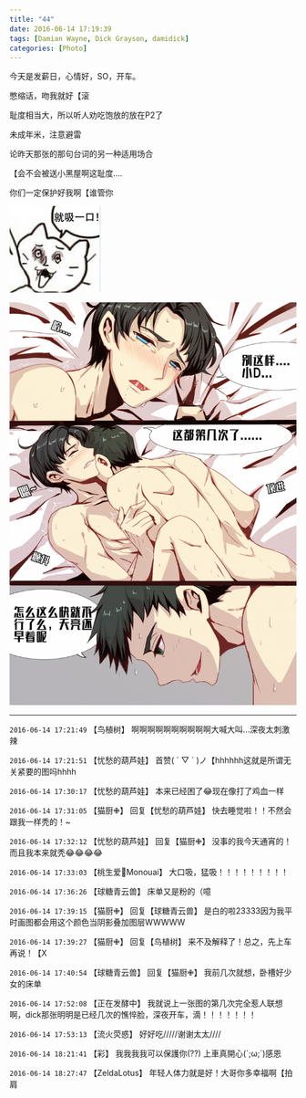 ```yaml
---
title: "44"
date: 2016-06-14 17:19:39
tags: [Damian Wayne, Dick Grayson, damidick]
categories: [Photo]
---
```


<p>今天是发薪日，心情好，SO，开车。</p> 
<p>憋缩话，吻我就好【滚</p> 
<p>耻度相当大，所以听人劝吃饱放的放在P2了</p> 
<p>未成年米，注意避雷</p> 
<p>论昨天那张的那句台词的另一种适用场合</p> 
<p>【会不会被送小黑屋啊这耻度....</p> 
<p>你们一定保护好我啊【谁管你</p>

![](https://raw.githubusercontent.com/alicewish/meowchain247/master/img_cVZNdzJtQk9JV2U0ZlViQkgra2oremhyakI1Y24xa3BlTUFVb1d3RVREUUhuNS8yQURTQytnPT0.jpg)

![](https://raw.githubusercontent.com/alicewish/meowchain247/master/img_cVZNdzJtQk9JV2V6dGtRSVllbHhwRGpUNEFKNTBqYWxvTDN3cGlCZk5LdTUrcWVJdnVsUTV3PT0.jpg)

---

`2016-06-14 17:21:49` 【鸟植树】 啊啊啊啊啊啊啊啊啊啊大喊大叫…深夜太刺激辣

`2016-06-14 17:21:51` 【忧愁的葫芦娃】 首赞( ´ ▽ ` )ノ【hhhhhh这就是所谓无关紧要的图吗hhhh

`2016-06-14 17:30:17` 【忧愁的葫芦娃】 本来已经困了😂现在像打了鸡血一样

`2016-06-14 17:31:05` 【猫厨✙】 回复【忧愁的葫芦娃】 快去睡觉啦！！不然会跟我一样秃的！~

`2016-06-14 17:32:12` 【忧愁的葫芦娃】 回复【猫厨✙】 没事的我今天通宵的！而且我本来就秃😂😂😂😂

`2016-06-14 17:33:03` 【桃生爱🍑Monouai】 大口吸，猛吸！！！！！！！！！

`2016-06-14 17:36:26` 【球糖青云兽】 床单又是粉的（噫

`2016-06-14 17:39:15` 【猫厨✙】 回复【球糖青云兽】 是白的啦23333因为我平时画图都会用这个颜色当阴影叠加图层WWWWW

`2016-06-14 17:39:27` 【猫厨✙】 回复【鸟植树】 来不及解释了！总之，先上车再说！【X

`2016-06-14 17:40:54` 【球糖青云兽】 回复【猫厨✙】 我前几次就想，卧槽好少女的床单

`2016-06-14 17:52:08` 【正在发酵中】 我就说上一张图的第几次完全惹人联想啊，dick那张明明是已经几次的憔悴脸，深夜开车，滴！！！！！！！

`2016-06-14 17:53:13` 【流火荧惑】 好好吃/////谢谢太太////

`2016-06-14 18:21:41` 【彩】 我我我我可以保護你(??) 上車真開心(´;ω;`)感恩

`2016-06-14 18:27:47` 【ZeldaLotus】 年轻人体力就是好！大哥你多幸福啊【拍肩
